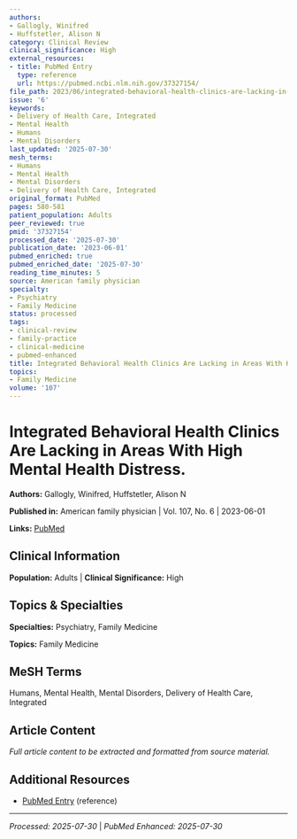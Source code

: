 ```yaml
---
authors:
- Gallogly, Winifred
- Huffstetler, Alison N
category: Clinical Review
clinical_significance: High
external_resources:
- title: PubMed Entry
  type: reference
  url: https://pubmed.ncbi.nlm.nih.gov/37327154/
file_path: 2023/06/integrated-behavioral-health-clinics-are-lacking-in-areas-wi.md
issue: '6'
keywords:
- Delivery of Health Care, Integrated
- Mental Health
- Humans
- Mental Disorders
last_updated: '2025-07-30'
mesh_terms:
- Humans
- Mental Health
- Mental Disorders
- Delivery of Health Care, Integrated
original_format: PubMed
pages: 580-581
patient_population: Adults
peer_reviewed: true
pmid: '37327154'
processed_date: '2025-07-30'
publication_date: '2023-06-01'
pubmed_enriched: true
pubmed_enriched_date: '2025-07-30'
reading_time_minutes: 5
source: American family physician
specialty:
- Psychiatry
- Family Medicine
status: processed
tags:
- clinical-review
- family-practice
- clinical-medicine
- pubmed-enhanced
title: Integrated Behavioral Health Clinics Are Lacking in Areas With High Mental Health Distress.
topics:
- Family Medicine
volume: '107'
---
```


# Integrated Behavioral Health Clinics Are Lacking in Areas With High Mental Health Distress.

**Authors:** Gallogly, Winifred, Huffstetler, Alison N

**Published in:** American family physician | Vol. 107, No. 6 | 2023-06-01

**Links:** [PubMed](https://pubmed.ncbi.nlm.nih.gov/37327154/)

## Clinical Information

**Population:** Adults | **Clinical Significance:** High

## Topics & Specialties

**Specialties:** Psychiatry, Family Medicine

**Topics:** Family Medicine

## MeSH Terms

Humans, Mental Health, Mental Disorders, Delivery of Health Care, Integrated

## Article Content

*Full article content to be extracted and formatted from source material.*

## Additional Resources

- [PubMed Entry](https://pubmed.ncbi.nlm.nih.gov/37327154/) (reference)

---

*Processed: 2025-07-30* | *PubMed Enhanced: 2025-07-30*

